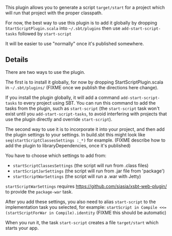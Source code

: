 This plugin allows you to generate a script `target/start` for a project
which will run that project with the proper classpath.

For now, the best way to use this plugin is to add it globally by
dropping `StartScriptPlugin.scala` into `~/.sbt/plugins` then
use `add-start-script-tasks` followed by `start-script`

It will be easier to use "normally" once it's published somewhere.

## Details

There are two ways to use the plugin.

The first is to install it globally, for now by dropping
StartScriptPlugin.scala in `~/.sbt/plugins/` (FIXME once we publish the
directions here change).

If you install the plugin globally, it will add a command
`add-start-script-tasks` to every project using SBT. You can run
this command to add the tasks from the plugin, such as `start-script`
(the `start-script` task won't exist until you
`add-start-script-tasks`, to avoid interfering with projects that
use the plugin directly and override `start-script`).

The second way to use it is to incorporate it into your project, and
then add the plugin settings to your settings. In build.sbt this might
look like `seq(startScriptClassesSettings :_*)` for example. (FIXME
describe how to add the plugin to libraryDependencies, once it's
published)

You have to choose which settings to add from:

 - `startScriptClassesSettings`  (the script will run from .class files)
 - `startScriptJarSettings`      (the script will run from .jar file from 'package')
 - `startScriptWarSettings`      (the script will run a .war with Jetty)

`startScriptWarSettings` requires
https://github.com/siasia/xsbt-web-plugin/ to provide the
`package-war` task.

After you add these settings, you also need to alias `start-script` to
the implementation task you selected, for example: `startScript in Compile <<= (startScriptForWar in Compile).identity`  (FIXME this should be automatic)

When you run it, the task `start-script` creates a file `target/start` which starts your app.
